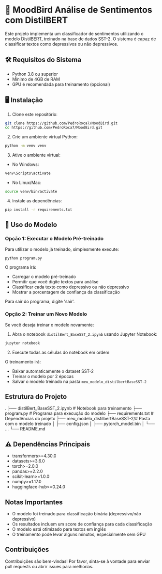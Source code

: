 # 🧠 MoodBird Análise de Sentimentos com DistilBERT

Este projeto implementa um classificador de sentimentos utilizando o modelo DistilBERT, treinado na base de dados SST-2. O sistema é capaz de classificar textos como depressivos ou não depressivos.

## 🛠️ Requisitos do Sistema

- Python 3.8 ou superior
- Mínimo de 4GB de RAM
- GPU é recomendada para treinamento (opcional)

## 🖥️ Instalação

1. Clone este repositório:
```bash
git clone https://github.com/PedroRoca7/MoodBird.git
cd https://github.com/PedroRoca7/MoodBird.git
```

2. Crie um ambiente virtual Python:
```bash
python -m venv venv
```

3. Ative o ambiente virtual:
- No Windows:
```bash
venv\Scripts\activate
```
- No Linux/Mac:
```bash
source venv/bin/activate
```

4. Instale as dependências:
```bash
pip install -r requirements.txt
```

## 🎯 Uso do Modelo

### Opção 1: Executar o Modelo Pré-treinado

Para utilizar o modelo já treinado, simplesmente execute:
```bash
python program.py
```

O programa irá:
- Carregar o modelo pré-treinado
- Permitir que você digite textos para análise
- Classificar cada texto como depressivo ou não depressivo
- Mostrar a porcentagem de confiança da classificação

Para sair do programa, digite 'sair'.

### Opção 2: Treinar um Novo Modelo

Se você deseja treinar o modelo novamente:

1. Abra o notebook `distilBert_BaseSST_2.ipynb` usando Jupyter Notebook:
```bash
jupyter notebook
```

2. Execute todas as células do notebook em ordem

O treinamento irá:
- Baixar automaticamente o dataset SST-2
- Treinar o modelo por 2 épocas
- Salvar o modelo treinado na pasta `meu_modelo_distilbertBaseSST-2`

## Estrutura do Projeto

.
├── distilBert_BaseSST_2.ipynb # Notebook para treinamento
├── program.py # Programa para execução do modelo
├── requirements.txt # Dependências do projeto
├── meu_modelo_distilbertBaseSST-2/# Pasta com o modelo treinado
│ ├── config.json
│ ├── pytorch_model.bin
│ └── ...
└── README.md

## ⚠️ Dependências Principais

- transformers>=4.30.0
- datasets>=3.6.0
- torch>=2.0.0
- pandas>=2.2.0
- scikit-learn>=1.0.0
- numpy>=1.17.0
- huggingface-hub>=0.24.0

## Notas Importantes

- O modelo foi treinado para classificação binária (depressivo/não depressivo)
- Os resultados incluem um score de confiança para cada classificação
- O modelo está otimizado para textos em inglês
- O treinamento pode levar alguns minutos, especialmente sem GPU

## Contribuições

Contribuições são bem-vindas! Por favor, sinta-se à vontade para enviar pull requests ou abrir issues para melhorias.
